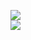 [![](https://img.shields.io/badge/Made%20With-Github%20Spray-lightgrey.svg?style=for-the-badge&logo=github)](https://github.com/Annihil/github-spray#6133)  
[![](https://i.imgur.com/2DrTn0Z.gif)](https://github.com/Annihil/github-spray)